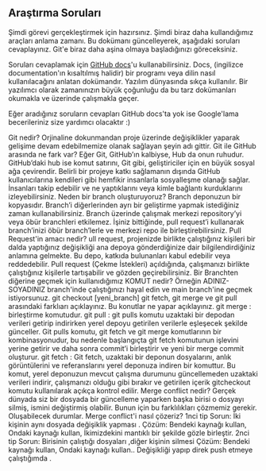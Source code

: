 ## Araştırma Soruları

Şimdi görevi gerçekleştirmek için hazırsınız. Şimdi biraz daha kullandığımız araçları anlama zamanı. Bu dokümanı güncelleyerek, aşağıdaki soruları cevaplayınız. Git'e biraz daha aşina olmaya başladığınızı göreceksiniz. 

Soruları cevaplamak için [GitHub docs](https://docs.github.com/en)'u kullanabilirsiniz. Docs, (ingilizce documentation'ın kısaltılmış halidir) bir programı veya dilin nasıl kullanılacağını anlatan dokümandır. Yazılım dünyasında sıkça kullanılır. Bir yazılımcı olarak zamanınızın büyük çoğunluğu da bu tarz dokümanları okumakla ve üzerinde çalışmakla geçer.

Eğer aradığınız soruların cevapları GitHub docs'ta yok ise Google'lama becerileriniz size yardımcı olacaktır :)


Git nedir?
Orjinaline dokunmandan proje üzerinde değişiklikler yaparak gelişime devam edebilmemize olanak sağlayan şeyin adı gittir.
Git ile GitHub arasında ne fark var? Eğer Git, GitHub’ın kalbiyse, Hub da onun ruhudur. GitHub’daki hub ise komut satırını, Git gibi, geliştiriciler için en büyük sosyal ağa çevirendir. Belirli bir projeye katkı sağlamanın dışında GitHub kullanıcılarına kendileri gibi hemfikir insanlarla sosyalleşme olanağı sağlar. İnsanları takip edebilir ve ne yaptıklarını veya kimle bağlantı kurduklarını izleyebilirsiniz.
Neden bir branch oluşturuyoruz? Branch deponuzun bir kopyasıdır. Branch’i diğerlerinden ayrı bir geliştirme yapmak istediğiniz zaman kullanabilirsiniz. Branch üzerinde çalışmak merkezi repository’yi veya öbür branchleri etkilemez. İşiniz bittiğinde, pull request’i kullanarak branch’inizi öbür branch’lerle ve merkezi repo ile birleştirebilirsiniz.
Pull Request'in amacı nedir? ull request, projenizde birlikte çalıştığınız kişileri bir dalda yaptığınız değişikliği ana depoya gönderdiğinize dair bilgilendirdiğiniz anlamına gelmekte. Bu depo, katkıda bulunanları kabul edebilir veya reddedebilir. Pull request (Çekme İstekleri) açıldığında, çalışmanızı birlikte çalıştığınız kişilerle tartışabilir ve gözden geçirebilirsiniz.
Bir Branchten diğerine geçmek için kullanıdığımız KOMUT nedir? Örneğin ADINIZ-SOYADINIZ branch'inde çalıştığınızı hayal edin ve main branch'ine geçmek istiyorsunuz. git checkout [yeni_branch]
git fetch, git merge ve git pull arasındaki farklıarı açıklayınız. Bu konutlar ne yapar açıklayınız. git merge : birleştirme komutudur. git pull : git pulls komutu uzaktaki bir depodan verileri getirip indirirken yerel depoyu getirilen verilerle eşleşecek şekilde günceller. Git pulls komutu, git fetch ve git merge komutlarının bir kombinasyonudur, bu nedenle başlangıçta git fetch komutunun işlevini yerine getirir ve daha sonra commit’i birleştirir ve yeni bir merge commit oluşturur. git fetch : Git fetch, uzaktaki bir deponun dosyalarını, anlık görüntülerini ve referanslarını yerel deponuza indiren bir komuttur. Bu komut, yerel deponuzun mevcut çalışma durumunu güncellemeden uzaktaki verileri indirir, çalışmanızı olduğu gibi bırakır ve getirilen içerik gitcheckout komutu kullanılarak açıkça kontrol edilir.
Merge conflict nedir? Gerçek dünyada siz bir dosyada bir güncelleme yaparken başka birisi o dosyayı silmiş, ismini değiştirmiş olabilir. Bunun için bu farklılıkları çözmemiz gerekir. Oluşabilecek durumlar.
Merge conflict'i nasıl çözeriz? 1nci tip Sorun: İki kişinin aynı dosyada değişiklik yapması . Çözüm: Bendeki kaynağı kullan, Ondaki kaynağı kullan, İkimizdekini mantıklı bir şekilde gözle birleştir. 2nci tip Sorun: Birisinin çalıştığı dosyaları ,diğer kişinin silmesi Çözüm: Bendeki kaynağı kullan, Ondaki kaynağı kullan.. Değişikliği yapıp direk push etmeye çalıştığımda .